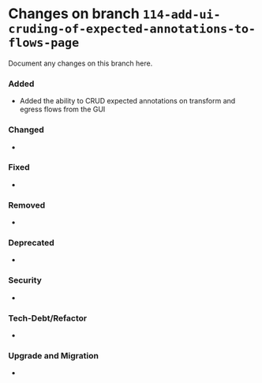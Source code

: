 # Changes on branch `114-add-ui-cruding-of-expected-annotations-to-flows-page`
Document any changes on this branch here.
### Added
- Added the ability to CRUD expected annotations on transform and egress flows from the GUI 

### Changed
- 

### Fixed
- 

### Removed
- 

### Deprecated
- 

### Security
- 

### Tech-Debt/Refactor
- 

### Upgrade and Migration
- 

